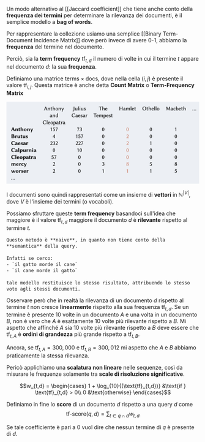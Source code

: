 Un modo alternativo al [[Jaccard coefficient]] che tiene anche conto della **frequenza dei termini** per determinare la rilevanza dei documenti, è il semplice modello a **bag of words**.

Per rappresentare la collezione usiamo una semplice [[Binary Term-Document Incidence Matrix]] dove però invece di avere 0-1, abbiamo la **frequenza** del termine nel documento.

Perciò, sia la **term frequency** $\text{tf}_{t,d}$ il numero di volte in cui il termine $t$ appare nel documento $d$: la sua **frequenza**.

Definiamo una matrice $\text{terms} \times \text{docs}$, dove nella cella $(i,j)$ è presente il valore $\text{tf}_{i,j}$.
Questa matrice è anche detta **Count Matrix** o **Term-Frequency Matrix**

![](./img/IR_bag_of_word_1.png)

I documenti sono quindi rappresentati come un insieme di **vettori** in $\mathbb{N}^{\vert V \vert}$, dove $V$ è l'insieme dei termini (o vocaboli).

Possiamo sfruttare queste **term frequency** basandoci sull'idea che maggiore è il valore $\text{tf}_{t,d}$ maggiore il documento $d$ è **rilevante** rispetto al termine $t$.

```ad-attention
Questo metodo è **naive**, in quanto non tiene conto della **semantica** della query.

Infatti se cerco:
- `il gatto morde il cane`
- `il cane morde il gatto`

tale modello restituisce lo stesso risultato, attribuendo lo stesso voto agli stessi documenti.
```

Osservare però che in realtà la rilevanza di un documento $d$ rispetto al termine $t$ non cresce **linearmente** rispetto alla sua frequenza $\text{tf}_{t,d}$.
Se un termine è presente 10 volte in un documento $A$ e una volta in un documento $B$, non è vero che $A$ è esattamente 10 volte più rilevante rispetto a $B$.
Mi aspetto che affinché $A$ sia 10 volte più rilevante rispetto a $B$ deve essere che $\text{tf}_{t,A}$ è **ordini di grandezza** più grande rispetto a $\text{tf}_{t,B}$.

Ancora, se $\text{tf}_{t,A} = 300,000$ e $\text{tf}_{t,B} = 300,012$ mi aspetto che $A$ e $B$ abbiamo praticamente la stessa rilevanza.

Pericò applichiamo una **scalatura non lineare** nelle sequenze, così da misurare le frequenze solamente tra **scale di risoluzione significative**.

$$w_{t,d} = \begin{cases}
1 + \log_{10}{(\text{tf}_{t,d})} &\text{if } \text{tf}_{t,d} > 0\\
0 &\text{otherwise}
\end{cases}$$

Definiamo in fine lo **score** di un documento $d$ rispetto a una query $d$ come
$$\text{tf-score}(q,d) = \sum_{t \in q \cap d} w_{t, d}$$

Se tale coefficiente è pari a 0 vuol dire che nessun termine di $q$ è presente di $d$.